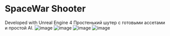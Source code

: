 # SpaceWar Shooter

Developed with Unreal Engine 4
Простенький шутер с готовыми ассетами и простой AI.
![image](https://user-images.githubusercontent.com/77122840/202510025-24f32d2b-5069-404d-ac91-511fb908d439.png)
![image](https://user-images.githubusercontent.com/77122840/202510050-f62a0e21-d9ee-4051-932b-e395755489d4.png)
![image](https://user-images.githubusercontent.com/77122840/202510102-fc3a6a1c-17c4-4c27-b870-5c45fc92d8b2.png)
![image](https://user-images.githubusercontent.com/77122840/202510176-5a2cdd51-5437-4f00-b48a-975d1d16ca3d.png)

